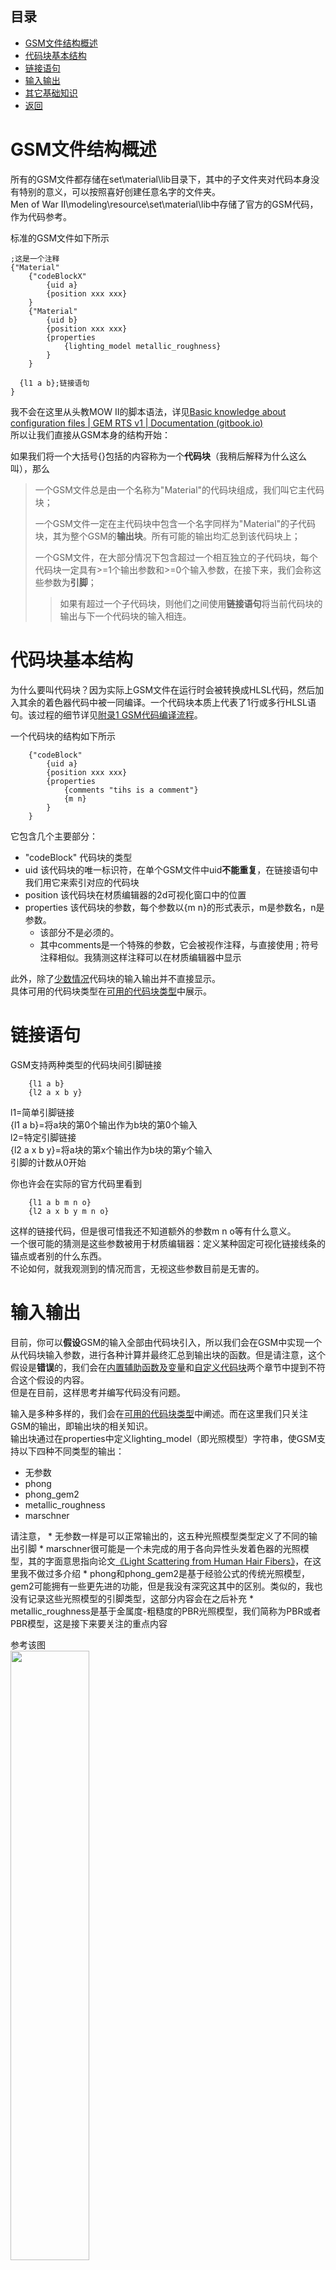 ## 目录
*  [GSM文件结构概述](#gsm文件结构概述)
*  [代码块基本结构](#代码块基本结构)
*  [链接语句](#链接语句)
*  [输入输出](#输入输出)
*  [其它基础知识](#其它基础知识)
*  [返回](./menu.md)

# GSM文件结构概述
所有的GSM文件都存储在set\material\lib目录下，其中的子文件夹对代码本身没有特别的意义，可以按照喜好创建任意名字的文件夹。  
Men of War II\modeling\resource\set\material\lib中存储了官方的GSM代码，作为代码参考。

标准的GSM文件如下所示

```
;这是一个注释
{"Material"
	{"codeBlockX"
		{uid a}
		{position xxx xxx}
	}
  	{"Material"
		{uid b}
		{position xxx xxx}
		{properties
			{lighting_model metallic_roughness}
		}
	}
  
  {l1 a b};链接语句
}
```
我不会在这里从头教MOW II的脚本语法，详见[Basic knowledge about configuration files | GEM RTS v1 | Documentation (gitbook.io)](https://bestway-1.gitbook.io/documentation/foundational-knowledge/basic-knowledge-about-configuration-files)  
所以让我们直接从GSM本身的结构开始：  
  
如果我们将一个大括号{}包括的内容称为一个**代码块**（我稍后解释为什么这么叫），那么
>一个GSM文件总是由一个名称为"Material"的代码块组成，我们叫它主代码块；
>
>一个GSM文件一定在主代码块中包含一个名字同样为"Material"的子代码块，其为整个GSM的**输出块**。所有可能的输出均汇总到该代码块上；
>
>一个GSM文件，在大部分情况下包含超过一个相互独立的子代码块，每个代码块一定具有>=1个输出参数和>=0个输入参数，在接下来，我们会称这些参数为**引脚**；
>>如果有超过一个子代码块，则他们之间使用**链接语句**将当前代码块的输出与下一个代码块的输入相连。

# 代码块基本结构
为什么要叫代码块？因为实际上GSM文件在运行时会被转换成HLSL代码，然后加入其余的着色器代码中被一同编译。一个代码块本质上代表了1行或多行HLSL语句。该过程的细节详见[附录1 GSM代码编译流程](./other.md#附录1-gsm代码编译流程)。

一个代码块的结构如下所示
```
    {"codeBlock"
        {uid a}
        {position xxx xxx}
        {properties
            {comments "tihs is a comment"}
            {m n}
        }
    }
```
它包含几个主要部分：
* "codeBlock" 代码块的类型
* uid 该代码块的唯一标识符，在单个GSM文件中uid**不能重复**，在链接语句中我们用它来索引对应的代码块
* position  该代码块在材质编辑器的2d可视化窗口中的位置
* properties 该代码块的参数，每个参数以{m n}的形式表示，m是参数名，n是参数。
    * 该部分不是必须的。
    * 其中comments是一个特殊的参数，它会被视作注释，与直接使用 ; 符号注释相似。我猜测这样注释可以在材质编辑器中显示

此外，除了[少数情况](./custom.md)代码块的输入输出并不直接显示。  
具体可用的代码块类型在[可用的代码块类型](./codeBlock.md)中展示。

# 链接语句

GSM支持两种类型的代码块间引脚链接
```
    {l1 a b}
    {l2 a x b y}
```
l1=简单引脚链接  
{l1 a b}=将a块的第0个输出作为b块的第0个输入  
l2=特定引脚链接  
{l2 a x b y}=将a块的第x个输出作为b块的第y个输入  
引脚的计数从0开始  

你也许会在实际的官方代码里看到
```
    {l1 a b m n o}
    {l2 a x b y m n o}
```
这样的链接代码，但是很可惜我还不知道额外的参数m n o等有什么意义。  
一个很可能的猜测是这些参数被用于材质编辑器：定义某种固定可视化链接线条的锚点或者别的什么东西。  
不论如何，就我观测到的情况而言，无视这些参数目前是无害的。

# 输入输出
目前，你可以**假设**GSM的输入全部由代码块引入，所以我们会在GSM中实现一个从代码块输入参数，进行各种计算并最终汇总到输出块的函数。但是请注意，这个假设是**错误**的，我们会在[内置辅助函数及变量](./helper.md)和[自定义代码块](./custom.md)两个章节中提到不符合这个假设的内容。  
但是在目前，这样思考并编写代码没有问题。

输入是多种多样的，我们会在[可用的代码块类型](./codeBlock.md)中阐述。而在这里我们只关注GSM的输出，即输出块的相关知识。  
输出块通过在properties中定义lighting_model（即光照模型）字符串，使GSM支持以下四种不同类型的输出：
* 无参数
* phong
* phong_gem2
* metallic_roughness
* marschner

请注意，
    * 无参数一样是可以正常输出的，这五种光照模型类型定义了不同的输出引脚
    * marschner很可能是一个未完成的用于各向异性头发着色器的光照模型，其的字面意思指向论文[《Light Scattering from Human Hair Fibers》](https://www.graphics.stanford.edu/papers/hair/hair-sg03final.pdf)，在这里我不做过多介绍
    * phong和phong_gem2是基于经验公式的传统光照模型，gem2可能拥有一些更先进的功能，但是我没有深究这其中的区别。类似的，我也没有记录这些光照模型的引脚类型，这部分内容会在之后补充
    * metallic_roughness是基于金属度-粗糙度的PBR光照模型，我们简称为PBR或者PBR模型，这是接下来要关注的重点内容

参考该图  
<img src=../../img/mted.png width=50% />  
PBR模型的引脚对照表如下  
| diffuse | emissive| opacity | normal | transform | translucence | roughness | metallic | shadow | fresnel |
| -------- | -------- | -------- | -------- | -------- | -------- | -------- | -------- | -------- | -------- |
| 0     | 1     | 2     | 5     | 6     | 8     | 9     | 20     | 21     | 22     |

中文版本：
| 漫反射 | 自发光| 透明度 | 法线 | 变换 | 透光度 | 粗糙度 | 金属度 | 阴影 | 菲涅耳 |
| -------- | -------- | -------- | -------- | -------- | -------- | -------- | -------- | -------- | -------- |
| 0     | 1     | 2     | 5     | 6     | 8     | 9     | 20     | 21     | 22     |

该表的意思是：如果设置链接语句{l2 a 0 输出块 2}，则会把a的第0个引脚输出到透明度（opacity）
接下来介绍每个引脚的具体含义：

### diffuse
数据类型：float3  
漫反射引脚，一般输出数据为包含RGB三通道颜色的信息。  
其用于显示物体最基本的固有颜色。  
### emissive
数据类型：float3  
自发光引脚，大致可以理解成输出一个叠加到漫反射上的不受环境光照影响的漫反射贴图，因为MOW II的自发光贴图并不参与全局光照计算。  
### opacity
数据类型：float  
透明度引脚，需要注意的是它只负责输出透明度，透明的具体计算方式仍然由mtl中的{blend X}参数控制。
### normal
数据类型：float3  
法线引脚，输出世界空间（很可能是，不确定）的法线信息。
### transform
顶点变换引脚，输出对顶点信息的改动。  
该引脚非常特殊，无法简单描述它的数据类型，我们将在[自定义代码块](./custom.md)中提到它的具体使用。平常情况下不需要连接该引脚，着色器的其他部分会完成该引脚涉及到的一般流程。  
### translucence
数据类型：float3  
透光度引脚  
我对该引脚的理解不深入，大致效果可以参考[半透明明暗器](https://help.autodesk.com/view/3DSMAX/2022/CHS/?guid=GUID-67CD32E8-A0D5-4A14-8179-FB11D3E3DD28)  
请注意，它很可能与次表面散射无关。  
一般情况下也不需要连接该引脚。  
### roughness
数据类型：float  
粗糙度引脚，该值越高物体的表面越粗糙，反之则越光滑。  
我们偶尔会提到另一个词汇smoothness（光滑度），其是粗糙度的反相。  
### metallic
数据类型：float  
金属度引脚，该值越高物体的表面越像金属，反之不像光滑。
### shadow
数据类型：float  
实际上应该被称为Ambient Occlusion（环境光遮蔽），也并不能完全改变阴影。  
其的值越大，则阴影越重。
### fresnel
数据类型：float  
其代表PBR中的f0值，f0的意义可以参考[材质制作参数F0](https://liangz0707.github.io/whoimi/blogs/Art/%E6%9D%90%E8%B4%A8%E5%88%B6%E4%BD%9C%E5%8F%82%E6%95%B0F0.html)，其与物体的折射率有关。  
如果你不知道这是什么，不要连接该引脚，着色器会调用一个默认值。

# 其它基础知识